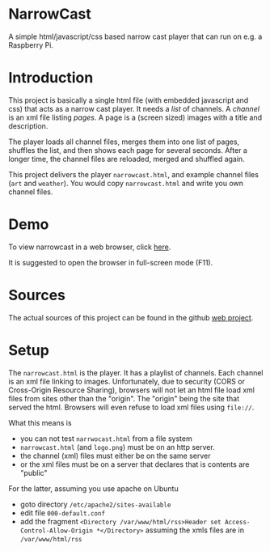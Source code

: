 # NarrowCast
A simple html/javascript/css based narrow cast player that can run on e.g. a Raspberry Pi.

# Introduction
This project is basically a single html file (with embedded javascript and css) that acts as a narrow cast player.
It needs a _list_ of channels. A _channel_ is an xml file listing _pages_.
A page is a (screen sized) images with a title and description.

The player loads all channel files, merges them into one list of pages, shuffles the list, and then shows each page for several seconds.
After a longer time, the channel files are reloaded, merged and shuffled again.

This project delivers the player `narrowcast.html`, and example channel files (`art` and `weather`).
You would copy `narrowcast.html` and write you own channel files.

# Demo
To view narrowcast in a web browser, click [here](https://maarten-pennings.github.io/NarrowCast/narrowcast.html).

It is suggested to open the browser in full-screen mode (F11).

# Sources
The actual sources of this project can be found in the github
[web project](https://github.com/maarten-pennings/maarten-pennings.github.io/tree/master/NarrowCast).

# Setup
The `narrowcast.html` is the player.
It has a playlist of channels. Each channel is an xml file linking to images.
Unfortunately, due to security (CORS or Cross-Origin Resource Sharing), 
browsers will not let an html file load xml files from sites other than the "origin".
The "origin" being the site that served the html. Browsers will even refuse to load xml 
files using `file://`.

What this means is
 - you can not test `narrwocast.html` from a file system
 - `narrowcast.html` (and `logo.png`) must be on an http server.
 - the channel (xml) files must either be on the same server
 - or the xml files must be on a server that declares that is contents are "public"
 
For the latter, assuming you use apache on Ubuntu
 - goto directory `/etc/apache2/sites-available`
 - edit file `000-default.conf`
 - add the fragment `<Directory /var/www/html/rss>Header set Access-Control-Allow-Origin *</Directory>`
   assuming the xmls files are in `/var/www/html/rss`
